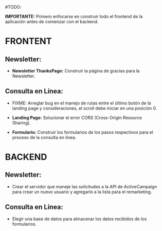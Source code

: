 #TODO:

**IMPORTANTE:** Primero enfocarse en construir todo el frontend de la aplicación antes de comenzar con el backend.

# FRONTENT

## Newsletter:

-   **Newsletter ThanksPage:** Construir la página de gracias para la Newsletter.

## Consulta en Línea:

-   FIXME: Arreglar bug en el manejo de rutas entre el último botón de la landing page y consideraciones, el scroll debe iniciar en una posición 0.

-   **Landing Page:** Solucionar el error CORS (Cross-Origin Resource Sharing).

-   **Formulario:** Construir los formularios de los pasos respectivos para el proceso de la consulta en línea.

# BACKEND

## Newsletter:

-   Crear el servidor que maneje las solicitudes a la API de ActiveCampaign para crear un nuevo usuario y agregarlo a la lista para el remarketing.

## Consulta en Línea:

-   Elegir una base de datos para almacenar los datos recibidos de los formularios.
